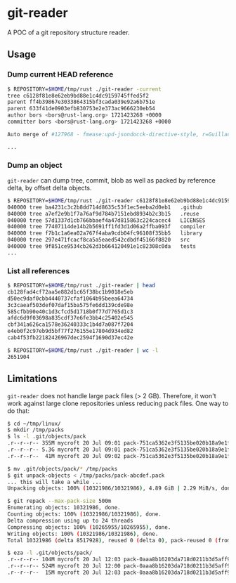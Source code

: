 # git-reader

A POC of a git repository structure reader.

## Usage

### Dump current HEAD reference

```sh
$ REPOSITORY=$HOME/tmp/rust ./git-reader -current
tree c6128f81e8e62eb9bd88e1c4dc9159745ffed5f2
parent ff4b39867e3033864315bf3cada039e92a6b751e
parent 633f41de0903efb830753e2e373ac9666230eb54
author bors <bors@rust-lang.org> 1721423268 +0000
committer bors <bors@rust-lang.org> 1721423268 +0000

Auto merge of #127968 - fmease:upd-jsondocck-directive-style, r=GuillaumeGomez

...
```

### Dump an object

`git-reader` can dump tree, commit, blob as well as packed by reference delta, by offset delta objects.

```sh
$ REPOSITORY=$HOME/tmp/rust ./git-reader c6128f81e8e62eb9bd88e1c4dc9159745ffed5f2
040000 tree ba4231c3c2b8dd714d8635c53f1ec5eeba2d0eb1   .github
040000 tree a7ef2e9b1f7a76af9d784b7151ebd8934b2c3b15   .reuse
040000 tree 57d1337d1cb766bbaef4a47d815863c224cacec4   LICENSES
040000 tree 77407114de14b2b5691ff1fd3d1d06a2ffba093f   compiler
040000 tree f7b1c1a6ea02a767f4aba9cdb04fc96108f35bb5   library
040000 tree 297e471fcacf8ca5a5eaed542cdbdf45166f8820   src
040000 tree 9f851ce9534cb262d3b664120491e1c82308c0da   tests
...
```

### List all references

```sh
$ REPOSITORY=$HOME/tmp/rust ./git-reader | head
cb128fad4cf72aa5e882d1c65f38bc1b9018e5eb
d50ec9daf0cbb4440737cfaf1064b95beea64734
3c3caeaf503def07daf15ba575fe6dd139cde98e
585cfbb90e40c1d3cfcd5d1718b0f77d7765d1c3
afdc6d9f03698a835cdf37e6fe3bb4c25402e545
cbf341a626ca1578e36240333c1b4d7a087f7204
e4eb0f2c97eb9d5bf77f276155e17804d934ed82
cab4f53fb22182426967dec2594f1690d37ec42e

$ REPOSITORY=$HOME/tmp/rust ./git-reader | wc -l
2651904
```

## Limitations

`git-reader` does not handle large pack files (> 2 GB). Therefore, it won't work against large clone repositories unless reducing pack files. One way to do that:

```sh
$ cd ~/tmp/linux/
$ mkdir /tmp/packs
$ ls -l .git/objects/pack
.r--r--r-- 355M mycroft 20 Jul 09:01 pack-751ca5362e3f5135be020b18a9e1f6d5dff31e86.idx
.r--r--r-- 5.3G mycroft 20 Jul 09:01 pack-751ca5362e3f5135be020b18a9e1f6d5dff31e86.pack
.r--r--r--  41M mycroft 20 Jul 09:02 pack-751ca5362e3f5135be020b18a9e1f6d5dff31e86.rev

$ mv .git/objects/pack/* /tmp/packs
$ git unpack-objects < /tmp/packs/pack-abcdef.pack
... this will take a while ...
Unpacking objects: 100% (10321986/10321986), 4.89 GiB | 2.29 MiB/s, done.

$ git repack --max-pack-size 500m
Enumerating objects: 10321986, done.
Counting objects: 100% (10321986/10321986), done.
Delta compression using up to 24 threads
Compressing objects: 100% (10265955/10265955), done.
Writing objects: 100% (10321986/10321986), done.
Total 10321986 (delta 8517928), reused 0 (delta 0), pack-reused 0 (from 0)

$ eza -l .git/objects/pack/
.r--r--r-- 104M mycroft 20 Jul 12:03 pack-0aaa8b16203da718d0211b3d5aff9229e05351ba.idx
.r--r--r-- 524M mycroft 20 Jul 12:00 pack-0aaa8b16203da718d0211b3d5aff9229e05351ba.pack
.r--r--r--  15M mycroft 20 Jul 12:03 pack-0aaa8b16203da718d0211b3d5aff9229e05351ba.rev


```
